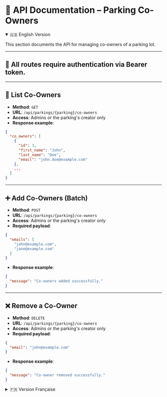 

# 👥 API Documentation – Parking Co-Owners

<details open>
<summary>🇬🇧 English Version</summary>

This section documents the API for managing co-owners of a parking lot.

---

## 🔐 All routes require authentication via Bearer token.

---

## 👥 List Co-Owners

- **Method**: `GET`
- **URL**: `/api/parkings/{parking}/co-owners`
- **Access**: Admins or the parking's creator only
- **Response example**:
```json
{
  "co_owners": [
    {
      "id": 3,
      "first_name": "John",
      "last_name": "Doe",
      "email": "john.doe@example.com"
    },
    ...
  ]
}
```

---

## ➕ Add Co-Owners (Batch)

- **Method**: `POST`
- **URL**: `/api/parkings/{parking}/co-owners`
- **Access**: Admins or the parking's creator only
- **Required payload**:
```json
{
  "emails": [
    "john@example.com",
    "jane@example.com"
  ]
}
```
- **Response example**:
```json
{
  "message": "Co-owners added successfully."
}
```

---

## ❌ Remove a Co-Owner

- **Method**: `DELETE`
- **URL**: `/api/parkings/{parking}/co-owners`
- **Access**: Admins or the parking's creator only
- **Required payload**:
```json
{
  "email": "john@example.com"
}
```
- **Response example**:
```json
{
  "message": "Co-owner removed successfully."
}
```

</details>

<details>
<summary>🇫🇷 Version Française</summary>

Cette section documente l’API de gestion des co-propriétaires d’un parking.

---

## 🔐 Toutes les routes nécessitent une authentification via token Bearer.

---

## 👥 Lister les co-propriétaires

- **Méthode** : `GET`
- **URL** : `/api/parkings/{parking}/co-owners`
- **Accès** : Admins ou créateur du parking uniquement
- **Réponse attendue** :
```json
{
  "co_owners": [
    {
      "id": 3,
      "first_name": "John",
      "last_name": "Doe",
      "email": "john.doe@example.com"
    },
    ...
  ]
}
```

---

## ➕ Ajouter des co-propriétaires (par lot)

- **Méthode** : `POST`
- **URL** : `/api/parkings/{parking}/co-owners`
- **Accès** : Admins ou créateur du parking uniquement
- **Corps de requête requis** :
```json
{
  "emails": [
    "john@example.com",
    "jane@example.com"
  ]
}
```
- **Réponse attendue** :
```json
{
  "message": "Co-owners added successfully."
}
```

---

## ❌ Supprimer un co-propriétaire

- **Méthode** : `DELETE`
- **URL** : `/api/parkings/{parking}/co-owners`
- **Accès** : Admins ou créateur du parking uniquement
- **Corps de requête requis** :
```json
{
  "email": "john@example.com"
}
```
- **Réponse attendue** :
```json
{
  "message": "Co-owner removed successfully."
}
```

</details>